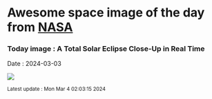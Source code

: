 
# Awesome space image of the day from [NASA](https://api.nasa.gov/)

### Today image : A Total Solar Eclipse Close-Up in Real Time
Date : 2024-03-03

![](https://www.youtube.com/embed/5D9j-8Vhyto?rel=0&showinfo=0)

<small>Latest update : Mon Mar  4 02:03:15 2024</small>
        